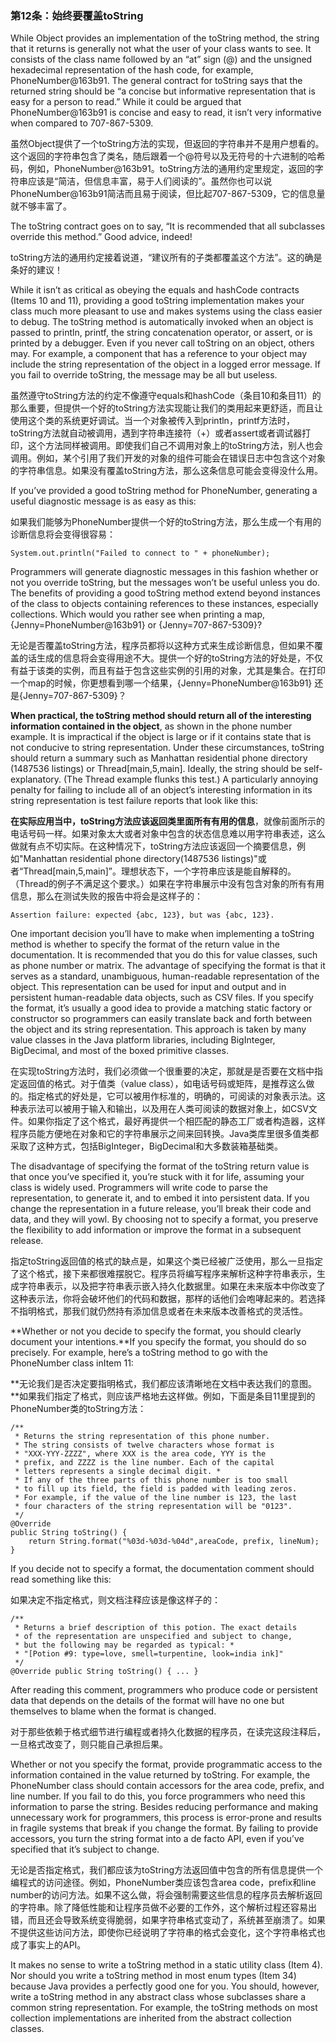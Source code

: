 ### 第12条：始终要覆盖toString

While Object provides an implementation of the toString method, the string that it returns is generally not what the user of your class wants to see. It consists of the class name followed by an “at” sign \(@\) and the unsigned hexadecimal representation of the hash code, for example, PhoneNumber@163b91. The general contract for toString says that the returned string should be “a concise but informative representation that is easy for a person to read.” While it could be argued that PhoneNumber@163b91 is concise and easy to read, it isn’t very informative when compared to 707-867-5309.

虽然Object提供了一个toString方法的实现，但返回的字符串并不是用户想看的。这个返回的字符串包含了类名，随后跟着一个@符号以及无符号的十六进制的哈希码，例如，PhoneNumber@163b91。toString方法的通用约定里规定，返回的字符串应该是“简洁，但信息丰富，易于人们阅读的”。虽然你也可以说PhoneNumber@163b91简洁而且易于阅读，但比起707-867-5309，它的信息量就不够丰富了。

The toString contract goes on to say, “It is recommended that all subclasses override this method.” Good advice, indeed!

toString方法的通用约定接着说道，“建议所有的子类都覆盖这个方法”。这的确是条好的建议！

While it isn’t as critical as obeying the equals and hashCode contracts \(Items 10 and 11\), providing a good toString implementation makes your class much more pleasant to use and makes systems using the class easier to debug. The toString method is automatically invoked when an object is passed to println, printf, the string concatenation operator, or assert, or is printed by a debugger. Even if you never call toString on an object, others may. For example, a component that has a reference to your object may include the string representation of the object in a logged error message. If you fail to override toString, the message may be all but useless.

虽然遵守toString方法的约定不像遵守equals和hashCode（条目10和条目11）的那么重要，但提供一个好的toString方法实现能让我们的类用起来更舒适，而且让使用这个类的系统更好调试。当一个对象被传入到println，printf方法时，toString方法就自动被调用，遇到字符串连接符（+）或者assert或者调试器打印，这个方法同样被调用。即使我们自己不调用对象上的toString方法，别人也会调用。例如，某个引用了我们开发的对象的组件可能会在错误日志中包含这个对象的字符串信息。如果没有覆盖toString方法，那么这条信息可能会变得没什么用。

If you’ve provided a good toString method for PhoneNumber, generating a useful diagnostic message is as easy as this:

如果我们能够为PhoneNumber提供一个好的toString方法，那么生成一个有用的诊断信息将会变得很容易：

```
System.out.println("Failed to connect to " + phoneNumber);
```

Programmers will generate diagnostic messages in this fashion whether or not you override toString, but the messages won’t be useful unless you do. The benefits of providing a good toString method extend beyond instances of the class to objects containing references to these instances, especially collections. Which would you rather see when printing a map, {Jenny=PhoneNumber@163b91} or {Jenny=707-867-5309}?

无论是否覆盖toString方法，程序员都将以这种方式来生成诊断信息，但如果不覆盖的话生成的信息将会变得用途不大。提供一个好的toString方法的好处是，不仅有益于该类的实例，而且有益于包含这些实例的引用的对象，尤其是集合。在打印一个map的时候，你更想看到哪一个结果，{Jenny=PhoneNumber@163b91} 还是{Jenny=707-867-5309}？

**When practical, the toString method should return all of the interesting information contained in the object**, as shown in the phone number example. It is impractical if the object is large or if it contains state that is not conducive to string representation. Under these circumstances, toString should return a summary such as Manhattan residential phone directory \(1487536 listings\) or Thread\[main,5,main\]. Ideally, the string should be self-explanatory. \(The Thread example flunks this test.\) A particularly annoying penalty for failing to include all of an object’s interesting information in its string representation is test failure reports that look like this:

**在实际应用当中，toString方法应该返回类里面所有有用的信息**，就像前面所示的电话号码一样。如果对象太大或者对象中包含的状态信息难以用字符串表述，这么做就有点不切实际。在这种情况下，toString方法应该返回一个摘要信息，例如"Manhattan residential phone directory\(1487536 listings\)"或者“Thread\[main,5,main\]”。理想状态下，一个字符串应该是能自解释的。（Thread的例子不满足这个要求。）如果在字符串展示中没有包含对象的所有有用信息，那么在测试失败的报告中将会是这样子的：

```
Assertion failure: expected {abc, 123}, but was {abc, 123}.
```

One important decision you’ll have to make when implementing a toString method is whether to specify the format of the return value in the documentation. It is recommended that you do this for value classes, such as phone number or matrix. The advantage of specifying the format is that it serves as a standard, unambiguous, human-readable representation of the object. This representation can be used for input and output and in persistent human-readable data objects, such as CSV files. If you specify the format, it’s usually a good idea to provide a matching static factory or constructor so programmers can easily translate back and forth between the object and its string representation. This approach is taken by many value classes in the Java platform libraries, including BigInteger, BigDecimal, and most of the boxed primitive classes.

在实现toString方法时，我们必须做一个很重要的决定，那就是是否要在文档中指定返回值的格式。对于值类（value class），如电话号码或矩阵，是推荐这么做的。指定格式的好处是，它可以被用作标准的，明确的，可阅读的对象表示法。这种表示法可以被用于输入和输出，以及用在人类可阅读的数据对象上，如CSV文件。如果你指定了这个格式，最好再提供一个相匹配的静态工厂或者构造器，这样程序员能方便地在对象和它的字符串展示之间来回转换。Java类库里很多值类都采取了这种方式，包括BigInteger，BigDecimal和大多数装箱基础类。

The disadvantage of specifying the format of the toString return value is that once you’ve specified it, you’re stuck with it for life, assuming your class is widely used. Programmers will write code to parse the representation, to generate it, and to embed it into persistent data. If you change the representation in a future release, you’ll break their code and data, and they will yowl. By choosing not to specify a format, you preserve the flexibility to add information or improve the format in a subsequent release.

指定toString返回值的格式的缺点是，如果这个类已经被广泛使用，那么一旦指定了这个格式，接下来都很难摆脱它。程序员将编写程序来解析这种字符串表示，生成字符串表示，以及把字符串表示嵌入持久化数据里。如果在未来版本中你改变了这种表示法，你将会破坏他们的代码和数据，那样的话他们会咆哮起来的。若选择不指明格式，那我们就仍然持有添加信息或者在未来版本改善格式的灵活性。

**Whether or not you decide to specify the format, you should clearly document your intentions.**If you specify the format, you should do so precisely. For example, here’s a toString method to go with the PhoneNumber class inItem 11:

**无论我们是否决定要指明格式，我们都应该清晰地在文档中表达我们的意图。**如果我们指定了格式，则应该严格地去这样做。例如，下面是条目11里提到的PhoneNumber类的toString方法：

```
/**
 * Returns the string representation of this phone number.
 * The string consists of twelve characters whose format is
 * "XXX-YYY-ZZZZ", where XXX is the area code, YYY is the
 * prefix, and ZZZZ is the line number. Each of the capital
 * letters represents a single decimal digit. *
 * If any of the three parts of this phone number is too small
 * to fill up its field, the field is padded with leading zeros.
 * For example, if the value of the line number is 123, the last
 * four characters of the string representation will be "0123". 
 */
@Override 
public String toString() {
    return String.format("%03d-%03d-%04d",areaCode, prefix, lineNum); 
}
```

If you decide not to specify a format, the documentation comment should read something like this:

如果决定不指定格式，则文档注释应该是像这样子的：

```
/**
 * Returns a brief description of this potion. The exact details
 * of the representation are unspecified and subject to change,
 * but the following may be regarded as typical: *
 * "[Potion #9: type=love, smell=turpentine, look=india ink]" 
 */
@Override public String toString() { ... }
```

After reading this comment, programmers who produce code or persistent data that depends on the details of the format will have no one but themselves to blame when the format is changed.

对于那些依赖于格式细节进行编程或者持久化数据的程序员，在读完这段注释后，一旦格式改变了，则只能自己承担后果。

Whether or not you specify the format, provide programmatic access to the information contained in the value returned by toString. For example, the PhoneNumber class should contain accessors for the area code, prefix, and line number. If you fail to do this, you force programmers who need this information to parse the string. Besides reducing performance and making unnecessary work for programmers, this process is error-prone and results in fragile systems that break if you change the format. By failing to provide accessors, you turn the string format into a de facto API, even if you’ve specified that it’s subject to change.

无论是否指定格式，我们都应该为toString方法返回值中包含的所有信息提供一个编程式的访问途径。例如，PhoneNumber类应该包含area code，prefix和line number的访问方法。如果不这么做，将会强制需要这些信息的程序员去解析返回的字符串。除了降低性能和让程序员做不必要的工作外，这个解析过程还容易出错，而且还会导致系统变得脆弱，如果字符串格式变动了，系统甚至崩溃了。如果不提供这些访问方法，即使你已经说明了字符串的格式会变化，这个字符串格式也成了事实上的API。

It makes no sense to write a toString method in a static utility class \(Item 4\). Nor should you write a toString method in most enum types \(Item 34\) because Java provides a perfectly good one for you. You should, however, write a toString method in any abstract class whose subclasses share a common string representation. For example, the toString methods on most collection implementations are inherited from the abstract collection classes.



